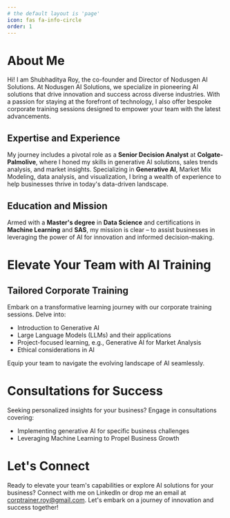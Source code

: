 ```yaml
---
# the default layout is 'page'
icon: fas fa-info-circle
order: 1
---
```


# About Me

Hi! I am Shubhaditya Roy, the co-founder and Director of Nodusgen AI Solutions. At Nodusgen AI Solutions, we specialize in pioneering AI solutions that drive innovation and success across diverse industries. 
With a passion for staying at the forefront of technology, I also offer bespoke corporate training sessions designed to empower your team with the latest advancements.

## Expertise and Experience

My journey includes a pivotal role as a **Senior Decision Analyst** at **Colgate-Palmolive**, where I honed my skills in generative AI solutions, sales trends analysis, and market insights. Specializing in **Generative AI**, Market Mix Modeling, data analysis, and visualization, I bring a wealth of experience to help businesses thrive in today's data-driven landscape.

## Education and Mission

Armed with a **Master's degree** in **Data Science** and certifications in **Machine Learning** and **SAS**, my mission is clear – to assist businesses in leveraging the power of AI for innovation and informed decision-making.

# Elevate Your Team with AI Training

## Tailored Corporate Training

Embark on a transformative learning journey with our corporate training sessions. Delve into:

- Introduction to Generative AI
- Large Language Models (LLMs) and their applications
- Project-focused learning, e.g., Generative AI for Market Analysis
- Ethical considerations in AI

Equip your team to navigate the evolving landscape of AI seamlessly.

# Consultations for Success

Seeking personalized insights for your business? Engage in consultations covering:

- Implementing generative AI for specific business challenges
- Leveraging Machine Learning to Propel Business Growth

# Let's Connect

Ready to elevate your team's capabilities or explore AI solutions for your business? Connect with me on LinkedIn or drop me an email at [corptrainer.roy@gmail.com](mailto:corptrainer.roy@gmail.com). Let's embark on a journey of innovation and success together!